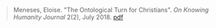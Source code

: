 > Meneses, Eloise. "The Ontological Turn for Christians". *On Knowing Humanity Journal* 2(2), July 2018. [pdf](a/e-meneses2018.pdf)